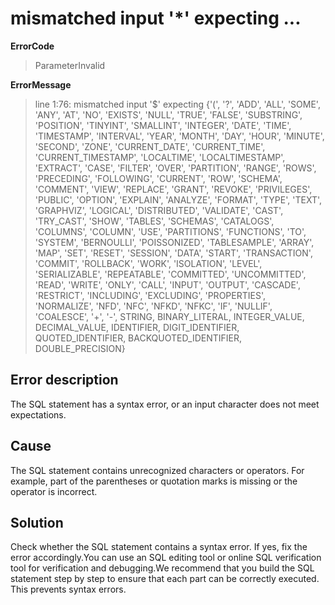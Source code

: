 # mismatched input '\*' expecting ...

**ErrorCode**

> ParameterInvalid

**ErrorMessage**

> line 1:76: mismatched input '$' expecting {'(', '?', 'ADD', 'ALL', 'SOME', 'ANY', 'AT', 'NO', 'EXISTS', 'NULL', 'TRUE', 'FALSE', 'SUBSTRING', 'POSITION', 'TINYINT', 'SMALLINT', 'INTEGER', 'DATE', 'TIME', 'TIMESTAMP', 'INTERVAL', 'YEAR', 'MONTH', 'DAY', 'HOUR', 'MINUTE', 'SECOND', 'ZONE', 'CURRENT_DATE', 'CURRENT_TIME', 'CURRENT_TIMESTAMP', 'LOCALTIME', 'LOCALTIMESTAMP', 'EXTRACT', 'CASE', 'FILTER', 'OVER', 'PARTITION', 'RANGE', 'ROWS', 'PRECEDING', 'FOLLOWING', 'CURRENT', 'ROW', 'SCHEMA', 'COMMENT', 'VIEW', 'REPLACE', 'GRANT', 'REVOKE', 'PRIVILEGES', 'PUBLIC', 'OPTION', 'EXPLAIN', 'ANALYZE', 'FORMAT', 'TYPE', 'TEXT', 'GRAPHVIZ', 'LOGICAL', 'DISTRIBUTED', 'VALIDATE', 'CAST', 'TRY_CAST', 'SHOW', 'TABLES', 'SCHEMAS', 'CATALOGS', 'COLUMNS', 'COLUMN', 'USE', 'PARTITIONS', 'FUNCTIONS', 'TO', 'SYSTEM', 'BERNOULLI', 'POISSONIZED', 'TABLESAMPLE', 'ARRAY', 'MAP', 'SET', 'RESET', 'SESSION', 'DATA', 'START', 'TRANSACTION', 'COMMIT', 'ROLLBACK', 'WORK', 'ISOLATION', 'LEVEL', 'SERIALIZABLE', 'REPEATABLE', 'COMMITTED', 'UNCOMMITTED', 'READ', 'WRITE', 'ONLY', 'CALL', 'INPUT', 'OUTPUT', 'CASCADE', 'RESTRICT', 'INCLUDING', 'EXCLUDING', 'PROPERTIES', 'NORMALIZE', 'NFD', 'NFC', 'NFKD', 'NFKC', 'IF', 'NULLIF', 'COALESCE', '+', '-', STRING, BINARY_LITERAL, INTEGER_VALUE, DECIMAL_VALUE, IDENTIFIER, DIGIT_IDENTIFIER, QUOTED_IDENTIFIER, BACKQUOTED_IDENTIFIER, DOUBLE_PRECISION}

## Error description

The SQL statement has a syntax error, or an input character does not meet expectations.

## Cause

The SQL statement contains unrecognized characters or operators. For example, part of the parentheses or quotation marks is missing or the operator is incorrect.

## Solution

Check whether the SQL statement contains a syntax error. If yes, fix the error accordingly.You can use an SQL editing tool or online SQL verification tool for verification and debugging.We recommend that you build the SQL statement step by step to ensure that each part can be correctly executed. This prevents syntax errors.
